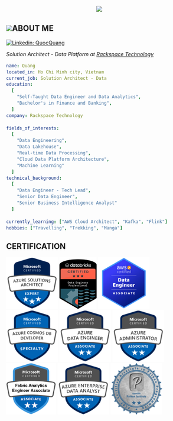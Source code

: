 <p align="center">
  <img src="https://capsule-render.vercel.app/api?text=Hello!🕹️&animation=fadeIn&type=rounded&color=gradient&height=160"/>
</p>
<h2><img src="https://media.giphy.com/media/fkZukR450RQ1qnGaq9/giphy.gif" height="30">ABOUT ME</h2>

[![Linkedin: QuocQuang](https://img.shields.io/badge/-Linkedin-blue?style=flat-square&logo=Linkedin&logoColor=white&link=https://www.linkedin.com/in/trinh-quoc-quang/)](https://www.linkedin.com/in/trinh-quoc-quang/)
<p><em>Solution Architect - Data Platform at <a href="https://www.rackspace.com/">Rackspace Technology</a></em></p>

```yaml
name: Quang
located_in: Ho Chi Minh city, Vietnam
current_job: Solution Architect - Data
education:
  [
    "Self-Taught Data Engineer and Data Analytics",
    "Bachelor's in Finance and Banking",
  ]
company: Rackspace Technology

fields_of_interests:
  [
    "Data Engineering",
    "Data Lakehouse",
    "Real-time Data Processing",
    "Cloud Data Platform Architecture",
    "Machine Learning"
  ]
technical_background:
  [
    "Data Engineer - Tech Lead",
    "Senior Data Engineer",
    "Senior Business Intelligence Analyst"
  ]
  
currently_learning: ["AWS Cloud Architect", "Kafka", "Flink"]
hobbies: ["Travelling", "Trekking", "Manga"]
```

<h2>CERTIFICATION</h2>

<a href="https://learn.microsoft.com/api/credentials/share/en-us/QuangTrinh-7488/D6981DA93CF4C707?sharingId=400C38FC59E3A3D0"><img src="assets\azure-solutions-architect-expert-600x600-1.png" height="140"></a>
<a href="https://credentials.databricks.com/8ff047d3-83a2-4f7b-bc0e-793638d84bc9#gs.dz2bv3"><img src="assets\databricks-de-prof.png" height="140"></a>
<a href="https://www.credly.com/badges/7f6e80a7-0864-466e-ae2e-ca7d70d02816"><img src="assets\aws-de.png" height="140"></a>
<a href="https://learn.microsoft.com/api/credentials/share/en-us/QuangTrinh-7488/DBC56622DFB526A0?sharingId=400C38FC59E3A3D0"><img src="assets\cosmosdb-cert.png" height="140"></a>
<a href="https://learn.microsoft.com/en-us/users/quangtrinh-7488/credentials/703bde3c0d783678"><img src="assets\azure-de.png" height="140"></a>
<a href="https://learn.microsoft.com/en-us/users/quangtrinh-7488/credentials/64622b5bdb05185d"><img src="assets\azure-admin.png" height="140"></a>
<a href="https://learn.microsoft.com/en-us/users/quangtrinh-7488/credentials/334acff5abe5dccc"><img src="assets\azure-fabrics.png" height="140"></a>
<a href="https://learn.microsoft.com/en-us/users/quangtrinh-7488/credentials/e270ce249dc5dd57"><img src="assets\azure-da-enterprise.png" height="140"></a>
<a href="https://verify.openedg.org/?id=nFgN.9UhN.fHWv"><img src="assets\python-associate.png" height="140"></a>